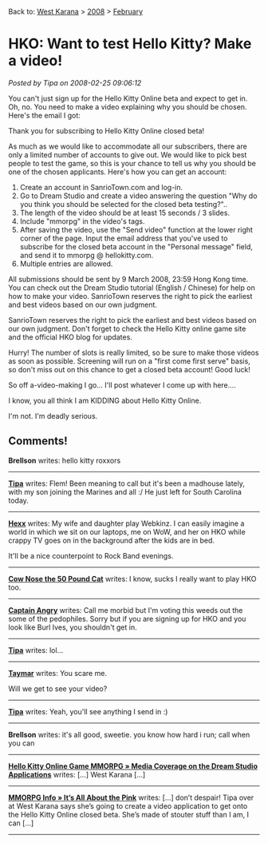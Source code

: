 Back to: [West Karana](/posts/westkarana.md) > [2008](/posts/2008/westkarana.md) > [February](./westkarana.md)
# HKO: Want to test Hello Kitty? Make a video!

*Posted by Tipa on 2008-02-25 09:06:12*

You can't just sign up for the Hello Kitty Online beta and expect to get in. Oh, no. You need to make a video explaining why you should be chosen. Here's the email I got:



> 
Thank you for subscribing to Hello Kitty Online closed beta!

As much as we would like to accommodate all our subscribers, there are only a limited number of accounts to give out. We would like to pick best people to test the game, so this is your chance to tell us why you should be one of the chosen applicants. Here's how you can get an account:

 1. Create an account in SanrioTown.com and log-in.
 2. Go to Dream Studio and create a video answering the question "Why do you think you should be selected for the closed beta testing?"..
 3. The length of the video should be at least 15 seconds / 3 slides.
 4. Include "mmorpg" in the video's tags.
 5. After saving the video, use the "Send video" function at the lower right corner of the page. Input the email address that you've used to subscribe for the closed beta account in the "Personal message" field, and send it to mmorpg @ hellokitty.com.
 6. Multiple entries are allowed.

All submissions should be sent by 9 March 2008, 23:59 Hong Kong time. You can check out the Dream Studio tutorial (English / Chinese) for help on how to make your video. SanrioTown reserves the right to pick the earliest and best videos based on our own judgment.

SanrioTown reserves the right to pick the earliest and best videos based on our own judgment. Don't forget to check the Hello Kitty online game site and the official HKO blog for updates.

Hurry! The number of slots is really limited, so be sure to make those videos as soon as possible. Screening will run on a "first come first serve" basis, so don't miss out on this chance to get a closed beta account! Good luck!



So off a-video-making I go... I'll post whatever I come up with here....

I know, you all think I am KIDDING about Hello Kitty Online.

I'm not. I'm deadly serious.

## Comments!

**Brellson** writes: hello kitty roxxors

---

**[Tipa](https://chasingdings.com)** writes: Flem! Been meaning to call but it's been a madhouse lately, with my son joining the Marines and all :/ He just left for South Carolina today.

---

**[Hexx](http://hexx-scribblings.blogspot.com/)** writes: My wife and daughter play Webkinz. I can easily imagine a world in which we sit on our laptops, me on WoW, and her on HKO while crappy TV goes on in the background after the kids are in bed.

It'll be a nice counterpoint to Rock Band evenings.

---

**[Cow Nose the 50 Pound Cat](http://cownosethe50poundcat.blogspot.com)** writes: I know, sucks I really want to play HKO too.

---

**[Captain Angry](http://www.captain-angry.com)** writes: Call me morbid but I'm voting this weeds out the some of the pedophiles. Sorry but if you are signing up for HKO and you look like Burl Ives, you shouldn't get in.

---

**[Tipa](https://chasingdings.com)** writes: lol...

---

**[Taymar](http://www.mmorpg-info.org)** writes: You scare me.

Will we get to see your video?

---

**[Tipa](https://chasingdings.com)** writes: Yeah, you'll see anything I send in :)

---

**Brellson** writes: it's all good, sweetie. you know how hard i run; call when you can

---

**[Hello Kitty Online Game MMORPG &raquo; Media Coverage on the Dream Studio Applications](http://blog.sanriotown.com/onlinegame:hellokitty.com/2008/03/03/media-coverage-on-the-dream-studio-applications/)** writes: [...] West Karana [...]

---

**[MMORPG Info &raquo; It&#8217;s All About the Pink](http://www.mmorpg-info.org/news/its-all-about-the-pink/)** writes: [...] don’t despair! Tipa over at West Karana says she’s going to create a video application to get onto the Hello Kitty Online closed beta. She’s made of stouter stuff than I am, I can [...]

---


